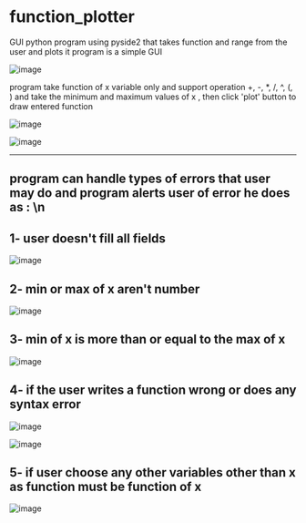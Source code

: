 # function_plotter
GUI python program using pyside2 that takes function and range from the user and plots it
program is a simple GUI 

![image](https://github.com/ziad40/function_plotter/assets/88895502/44cb9d28-c0c5-4389-aaed-028bb1a57ed9)

program take function of x variable only and support operation +, -, *, /, ^, (, )
and take the minimum and maximum values of x 
, then click 'plot' button to draw entered function

![image](https://github.com/ziad40/function_plotter/assets/88895502/999356c5-8917-4715-b829-eab0999e4e72)


![image](https://github.com/ziad40/function_plotter/assets/88895502/87d90d7d-c0dd-41fc-bda9-3e729eb9c0d7)


_________________________________________________________
## program can handle types of errors that user may do and program alerts user of error he does as : \n
## 1- user doesn't fill all fields 

![image](https://github.com/ziad40/function_plotter/assets/88895502/b65ba445-02db-487d-9400-e894d813de61)


## 2- min or max of x aren't number 

![image](https://github.com/ziad40/function_plotter/assets/88895502/68bd9901-b599-4193-a043-cc02c2cc868c)


## 3- min of x is more than or equal to the max of x

![image](https://github.com/ziad40/function_plotter/assets/88895502/bb4c79f0-8ac5-43b4-a396-bc85503316b0)


## 4- if the user writes a function wrong or does any syntax error

![image](https://github.com/ziad40/function_plotter/assets/88895502/a2799152-a237-4bef-9c2f-7d51a6abff91)


![image](https://github.com/ziad40/function_plotter/assets/88895502/6aa03a22-60a0-4f92-a7c2-37eedcb670ff)


## 5- if user choose any other variables other than x as function must be function of x

![image](https://github.com/ziad40/function_plotter/assets/88895502/df170af5-ffb3-4e3c-b751-7ab50c9a32bd)

